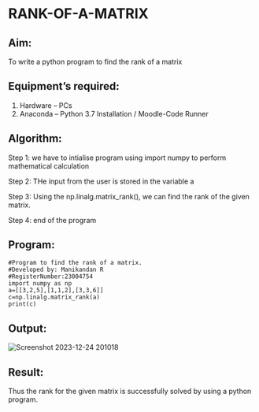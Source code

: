 # RANK-OF-A-MATRIX
## Aim:
To write a python program to find the rank of a matrix
## Equipment’s required:
1. 	Hardware – PCs
2. 	Anaconda – Python 3.7 Installation / Moodle-Code Runner
## Algorithm:
Step 1:
we have to intialise program using import numpy to perform mathematical calculation

Step 2:
THe input from the user is stored in the variable a

Step 3:
Using the np.linalg.matrix_rank(), we can find the rank of the given matrix.

Step 4:
end of the program
## Program:
```
#Program to find the rank of a matrix.
#Developed by: Manikandan R
#RegisterNumber:23004754
import numpy as np
a=[[3,2,5],[1,1,2],[3,3,6]]
c=np.linalg.matrix_rank(a)
print(c)
```
## Output:

![Screenshot 2023-12-24 201018](https://github.com/Manikandanrag/RANK-OF-A-MATRIX/assets/138849491/d66bb832-d90b-4197-be97-7db3c520f527)

## Result:
Thus the rank for the given matrix is successfully solved by  using a python program.

